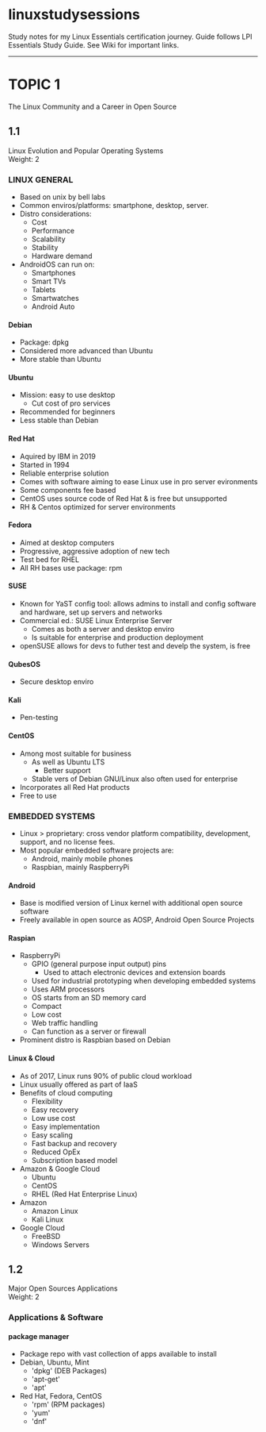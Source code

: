 # linuxstudysessions
Study notes for my Linux Essentials certification journey. Guide follows LPI Essentials Study Guide. See Wiki for important links. 

---
# TOPIC 1
The Linux Community and a Career in Open Source  

## 1.1
Linux Evolution and Popular Operating Systems  
Weight: 2


### LINUX GENERAL  
- Based on unix by bell labs
- Common enviros/platforms: smartphone, desktop, server.
- Distro considerations:
    - Cost
    - Performance
    - Scalability
    - Stability 
    - Hardware demand
- AndroidOS can run on:
    - Smartphones
    - Smart TVs
    - Tablets
    - Smartwatches
    - Android Auto

#### Debian  
- Package: dpkg  
- Considered more advanced than Ubuntu  
- More stable than Ubuntu  

#### Ubuntu  
- Mission: easy to use desktop  
    - Cut cost of pro services  
- Recommended for beginners  
- Less stable than Debian  

#### Red Hat  
- Aquired by IBM in 2019  
- Started in 1994  
- Reliable enterprise solution  
- Comes with software aiming to ease Linux use in pro server evironments  
- Some components fee based  
- CentOS uses source code of Red Hat & is free but unsupported  
- RH & Centos optimized for server environments  

#### Fedora  
- Aimed at desktop computers  
- Progressive, aggressive adoption of new tech  
- Test bed for RHEL  
- All RH bases use package: rpm  

#### SUSE
- Known for YaST config tool: allows admins to install and config software and hardware, set up servers and networks
- Commercial ed.: SUSE Linux Enterprise Server 
    - Comes as both a server and desktop enviro
    - Is suitable for enterprise and production deployment 
- openSUSE allows for devs to futher test and develp the system, is free

#### QubesOS  
- Secure desktop enviro

#### Kali  
- Pen-testing 

#### CentOS
- Among most suitable for business
    - As well as Ubuntu LTS
        - Better support
    - Stable vers of Debian GNU/Linux also often used for enterprise
- Incorporates all Red Hat products
- Free to use


### EMBEDDED SYSTEMS  

- Linux > proprietary: cross vendor platform compatibility, development, support, and no license fees.  
- Most popular embedded software projects are:  
    - Android, mainly mobile phones
    - Raspbian, mainly RaspberryPi

#### Android  
- Base is modified version of Linux kernel with additional open source software  
- Freely available in open source as AOSP, Android Open Source Projects  

#### Raspian  
- RaspberryPi
    - GPIO (general purpose input output) pins
        - Used to attach electronic devices and extension boards  
    - Used for industrial prototyping when developing embedded systems  
    - Uses ARM processors  
    - OS starts from an SD memory card  
    - Compact
    - Low cost
    - Web traffic handling 
    - Can function as a server or firewall
- Prominent distro is Raspbian based on Debian  

#### Linux & Cloud  
- As of 2017, Linux runs 90% of public cloud workload
- Linux usually offered as part of IaaS 
- Benefits of cloud computing
    - Flexibility
    - Easy recovery
    - Low use cost
    - Easy implementation
    - Easy scaling
    - Fast backup and recovery
    - Reduced OpEx
    - Subscription based model
- Amazon & Google Cloud
    - Ubuntu
    - CentOS
    - RHEL (Red Hat Enterprise Linux)
- Amazon
    - Amazon Linux
    - Kali Linux
- Google Cloud
    - FreeBSD
    - Windows Servers


## 1.2
Major Open Sources Applications  
Weight: 2  

### Applications & Software

#### package manager
- Package repo with vast collection of apps available to install
- Debian, Ubuntu, Mint
    - 'dpkg' (DEB Packages)
    - 'apt-get'
    - 'apt'
- Red Hat, Fedora, CentOS
    - 'rpm' (RPM packages)
    - 'yum'
    - 'dnf'
